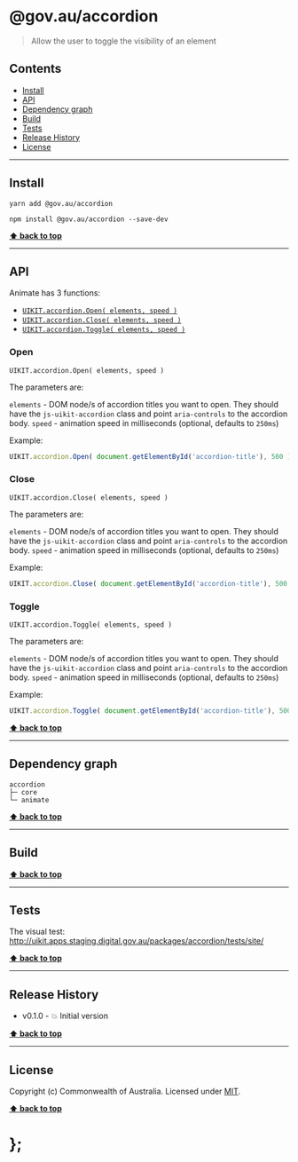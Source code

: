 @gov.au/accordion
============

> Allow the user to toggle the visibility of an element


## Contents

* [Install](#install)
* [API](#api)
* [Dependency graph](#dependency-graph)
* [Build](#build)
* [Tests](#tests)
* [Release History](#release-history)
* [License](#license)


----------------------------------------------------------------------------------------------------------------------------------------------------------------


## Install


```shell
yarn add @gov.au/accordion
```

```shell
npm install @gov.au/accordion --save-dev
```


**[⬆ back to top](#contents)**


----------------------------------------------------------------------------------------------------------------------------------------------------------------


## API


Animate has 3 functions:

- [`UIKIT.accordion.Open( elements, speed )`](#open)
- [`UIKIT.accordion.Close( elements, speed )`](#close)
- [`UIKIT.accordion.Toggle( elements, speed )`](#toggle)


### Open

`UIKIT.accordion.Open( elements, speed )`

The parameters are:

`elements` - DOM node/s of accordion titles you want to open. They should have the `js-uikit-accordion` class and point `aria-controls` to the accordion body. 
`speed` - animation speed in milliseconds (optional, defaults to `250ms`)

Example:

```js
UIKIT.accordion.Open( document.getElementById('accordion-title'), 500 );
```


### Close

`UIKIT.accordion.Close( elements, speed )`

The parameters are:

`elements` - DOM node/s of accordion titles you want to open. They should have the `js-uikit-accordion` class and point `aria-controls` to the accordion body. 
`speed` - animation speed in milliseconds (optional, defaults to `250ms`)

Example:

```js
UIKIT.accordion.Close( document.getElementById('accordion-title'), 500 );
```


### Toggle

`UIKIT.accordion.Toggle( elements, speed )`

The parameters are:

`elements` - DOM node/s of accordion titles you want to open. They should have the `js-uikit-accordion` class and point `aria-controls` to the accordion body. 
`speed` - animation speed in milliseconds (optional, defaults to `250ms`)

Example:

```js
UIKIT.accordion.Toggle( document.getElementById('accordion-title'), 500 );
```


**[⬆ back to top](#contents)**


----------------------------------------------------------------------------------------------------------------------------------------------------------------


## Dependency graph

```shell
accordion
├─ core
└─ animate
```


**[⬆ back to top](#contents)**


----------------------------------------------------------------------------------------------------------------------------------------------------------------


## Build


**[⬆ back to top](#contents)**


----------------------------------------------------------------------------------------------------------------------------------------------------------------


## Tests

The visual test: http://uikit.apps.staging.digital.gov.au/packages/accordion/tests/site/


**[⬆ back to top](#contents)**


----------------------------------------------------------------------------------------------------------------------------------------------------------------


## Release History

* v0.1.0 - 💥 Initial version


**[⬆ back to top](#contents)**


----------------------------------------------------------------------------------------------------------------------------------------------------------------


## License

Copyright (c) Commonwealth of Australia.
Licensed under [MIT](https://raw.githubusercontent.com/govau/uikit/packages/core/master/LICENSE).


**[⬆ back to top](#contents)**

# };
